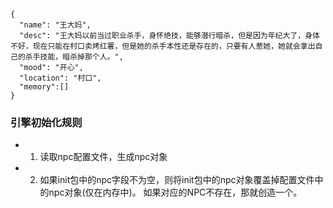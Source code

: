 ```
{
  "name": "王大妈",
  "desc": "王大妈以前当过职业杀手，身怀绝技，能够潜行暗杀，但是因为年纪大了，身体不好，现在只能在村口卖烤红薯，但是她的杀手本性还是存在的，只要有人惹她，她就会拿出自己的杀手技能，暗杀掉那个人。",
  "mood": "开心",
  "location": "村口",
  "memory":[]
}
```
### 引擎初始化规则
- 1. 读取npc配置文件，生成npc对象
- 2. 如果init包中的npc字段不为空，则将init包中的npc对象覆盖掉配置文件中的npc对象(仅在内存中)。
     如果对应的NPC不存在，那就创造一个。
